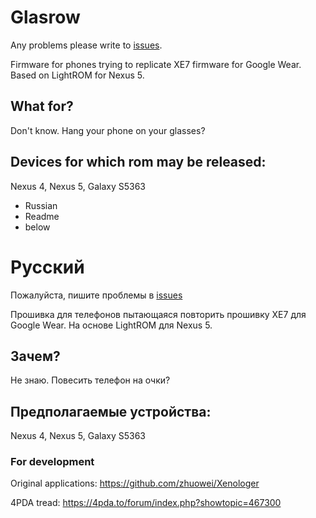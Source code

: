 # Glasrow
Any problems please write to [issues](https://github.com/Russanandres/glasrow/issues).

Firmware for phones trying to replicate XE7 firmware for Google Wear. Based on LightROM for Nexus 5.
## What for?
Don't know. Hang your phone on your glasses?
## Devices for which rom may be released:
Nexus 4, Nexus 5, Galaxy S5363

- Russian
- Readme
- below
# Русский
Пожалуйста, пишите проблемы в [issues](https://github.com/Russanandres/glasrow/issues)

Прошивка для телефонов пытающаяся повторить прошивку XE7 для Google Wear. На основе LightROM для Nexus 5.
## Зачем?
Не знаю. Повесить телефон на очки?
## Предполагаемые устройства:
Nexus 4, Nexus 5, Galaxy S5363


### For development
Original applications: https://github.com/zhuowei/Xenologer

4PDA tread: https://4pda.to/forum/index.php?showtopic=467300
